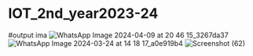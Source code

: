 # IOT_2nd_year2023-24
#output ima
![WhatsApp Image 2024-04-09 at 20 46 15_3267da37](https://github.com/souravlouha/IOT_2nd_year2023-24/assets/130911872/a9b138a5-857c-4cd3-9c88-b9933891612e)
![WhatsApp Image 2024-03-24 at 14 18 17_a0e919b4](https://github.com/souravlouha/IOT_2nd_year2023-24/assets/130911872/7992b915-5aff-450a-9918-5af24e4d6a16)
![Screenshot (62)](https://github.com/souravlouha/IOT_2nd_year2023-24/assets/130911872/01fd0e90-13ca-42ad-aab9-6c60ba4fb028)
